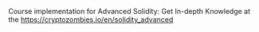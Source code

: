 Course implementation for Advanced Solidity: Get In-depth Knowledge at the https://cryptozombies.io/en/solidity_advanced
